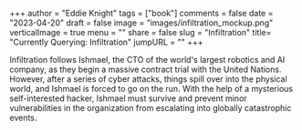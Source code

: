 +++
author = "Eddie Knight"
tags = ["book"]
comments = false
date = "2023-04-20"
draft = false
image = "images/infiltration_mockup.png"
verticalImage = true
menu = ""
share = false
slug = "Infiltration"
title= "Currently Querying: Infiltration"
jumpURL = ""
+++

Infiltration follows Ishmael, the CTO of the world's largest robotics and AI company, as they begin a massive contract trial with the United Nations. However, after a series of cyber attacks, things spill over into the physical world, and Ishmael is forced to go on the run. With the help of a mysterious self-interested hacker, Ishmael must survive and prevent minor vulnerabilities in the organization from escalating into globally catastrophic events.
